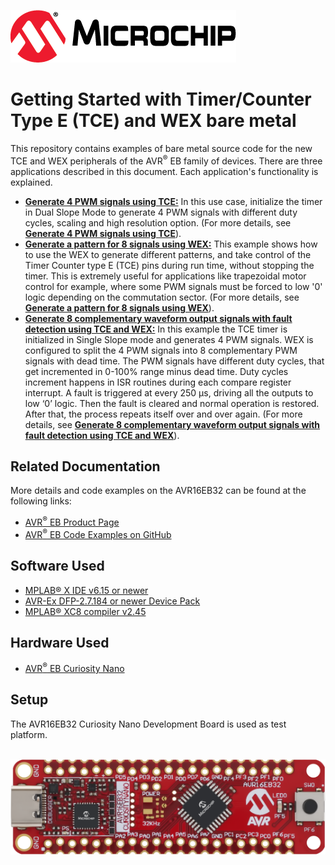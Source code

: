 [![MCHP](images/microchip.png)](https://www.microchip.com)

# Getting Started with Timer/Counter Type E (TCE) and WEX bare metal

This repository contains examples of bare metal source code for the new TCE and WEX peripherals of the AVR<sup>®</sup> EB family of devices. There are three applications described in this document. Each application's functionality is explained.

 * [<strong>Generate 4 PWM signals using TCE:</strong>](TCE_DS_4PWM_Signals) In this use case, initialize the timer in Dual Slope Mode to generate 4 PWM signals with different duty cycles, scaling and high resolution option. (For more details, see [<strong>Generate 4 PWM signals using TCE</strong>](TCE_DS_4PWM_Signals)).
  * [<strong>Generate a pattern for 8 signals using WEX:</strong>](WEX_PGM_8Channels_Patterns) This example shows how to use the WEX to generate different patterns, and take control of the Timer Counter type E (TCE) pins during run time, without stopping the timer. This is extremely useful for applications like trapezoidal motor control for example, where some PWM signals must be forced to low '0' logic depending on the commutation sector. (For more details, see [<strong>Generate a pattern for 8 signals using WEX</strong>](WEX_PGM_8Channels_Patterns)).
  * [<strong>Generate 8 complementary waveform output signals with fault detection using TCE and WEX:</strong>](TCE_AND_WEX_8_Complementary_PWM) In this example the TCE timer is initialized in Single Slope mode and generates 4 PWM signals. WEX is configured to split the 4 PWM signals into 8 complementary PWM signals with dead time. The PWM signals have different duty cycles, that get incremented in 0-100% range minus dead time. Duty cycles increment happens in ISR routines during each compare register interrupt. A fault is triggered at every 250 μs, driving all the outputs to low ‘0’ logic. Then the fault is cleared and normal operation is restored. After that, the process repeats itself over and over again. (For more details, see [<strong>Generate 8 complementary waveform output signals with fault detection using TCE and WEX</strong>](TCE_AND_WEX_8_Complementary_PWM)).

## Related Documentation

More details and code examples on the AVR16EB32 can be found at the following links:

- [AVR<sup>®</sup> EB Product Page](https://www.microchip.com/en-us/product/AVR16EB32)
- [AVR<sup>®</sup> EB Code Examples on GitHub](https://github.com/microchip-pic-avr-examples?q=AVR16EB32)

## Software Used

- [MPLAB® X IDE v6.15 or newer](https://www.microchip.com/en-us/tools-resources/develop/mplab-x-ide)
- [AVR-Ex DFP-2.7.184 or newer Device Pack](https://packs.download.microchip.com/)
- [MPLAB® XC8 compiler v2.45](https://www.microchip.com/en-us/tools-resources/develop/mplab-xc-compilers/downloads-documentation#XC8)

## Hardware Used

- [AVR<sup>®</sup> EB Curiosity Nano](https://www.microchip.com/en-us/product/AVR16EB32)

## Setup

The AVR16EB32 Curiosity Nano Development Board is used as test platform.

<br><img src="images/AVR16EB32_Cnano_Board.png">